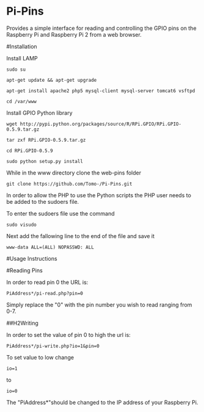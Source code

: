# Pi-Pins
Provides a simple interface for reading and controlling the GPIO pins on the Raspberry Pi and Raspberry Pi 2 from a web browser.



#Installation

Install LAMP

    sudo su

    apt-get update && apt-get upgrade

    apt-get install apache2 php5 mysql-client mysql-server tomcat6 vsftpd

    cd /var/www

Install GPIO Python library

    wget http://pypi.python.org/packages/source/R/RPi.GPIO/RPi.GPIO-0.5.9.tar.gz

    tar zxf RPi.GPIO-0.5.9.tar.gz

    cd RPi.GPIO-0.5.9

    sudo python setup.py install

While in the www directory clone the web-pins folder

    git clone https://github.com/Tomo-/Pi-Pins.git

In order to allow the PHP to use the Python scripts the PHP user needs to be added to the sudoers file.

To enter the sudoers file use the command

    sudo visudo

Next add the fallowing line to the end of the file and save it

    www-data ALL=(ALL) NOPASSWD: ALL

#Usage Instructions


#Reading Pins

In order to read pin 0 the URL is:

    PiAddress*/pi-read.php?pin=0

Simply replace the "0" with the pin number you wish to read ranging from 0-7.


##H2Writing

In order to set the value of pin 0 to high the url is:

    PiAddress*/pi-write.php?io=1&pin=0

To set value to low change

    io=1

to

    io=0

The "PiAddress*"should be changed to the IP address of your Raspberry Pi.
